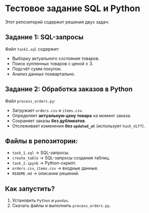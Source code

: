 # Тестовое задание SQL и Python

Этот репозиторий содержит решения двух задач:

## Задание 1: SQL-запросы
Файл `task1.sql` содержит:
- Выборку актуального состояния товаров.
- Поиск купленных товаров с ценой ≥ 3.
- Подсчёт сумм покупок.
- Анализ данных поквартально.

## Задание 2: Обработка заказов в Python
Файл `process_orders.py`:
- Загружает `orders.csv` и `items.csv`.
- Определяет **актуальную цену товара** на момент заказа.
- Сохраняет заказы **без дубликатов**.
- Отслеживает изменения **без `updated_at`** (использует `hash_diff`).

## Файлы в репозитории:
- `task_1.sql` → SQL-запросы.
- `create_table` → SQL-запросы создания таблиц.
- `task_2.ipynb` → Python-скрипт.
- `orders.csv`, `items.csv` → входные данные.
- `README.md` → описание решений.

## Как запустить?
1. Установить `Python` и `pandas`.
2. Скачать файлы и выполнить `process_orders.py`.

